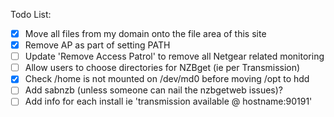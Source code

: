 Todo List:
 - [x] Move all files from my domain onto the file area of this site
 - [x] Remove AP as part of setting PATH
 - [ ] Update 'Remove Access Patrol' to remove all Netgear related monitoring
 - [ ] Allow users to choose directories for NZBget (ie per Transmission)
 - [x] Check /home is not mounted on /dev/md0 before moving /opt to hdd
 - [ ] Add sabnzb (unless someone can nail the nzbgetweb issues)?
 - [ ] Add info for each install ie 'transmission available @ hostname:90191'
